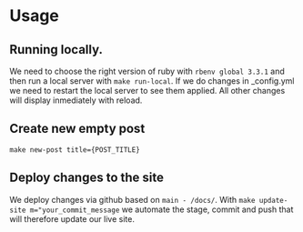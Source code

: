 # Usage

## Running locally.
We need to choose the right version of ruby with `rbenv global 3.3.1` and then run a local server with `make run-local`. If we do changes in _config.yml we need to restart the local server to see them applied. All other changes will display inmediately with reload.

## Create new empty post
`make new-post title={POST_TITLE}`

## Deploy changes to the site
We deploy changes via github based on `main - /docs/`. With `make update-site m="your_commit_message` we automate the stage, commit and push that will therefore update our live site.

